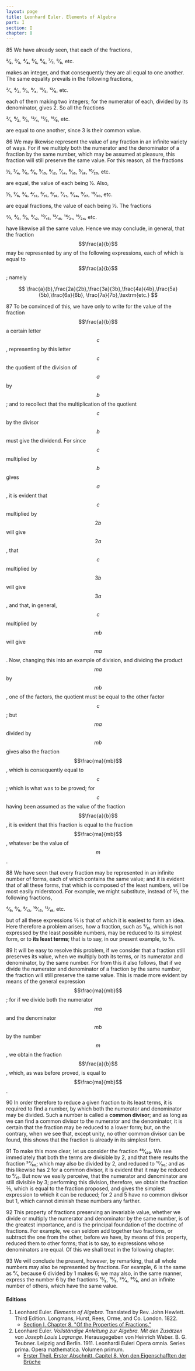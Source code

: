```yaml
---
layout: page
title: Leonhard Euler. Elements of Algebra
part: I
section: I
chapter: 8
---
```


<span class="art">85</span> We have already seen, that each of the fractions,

²⁄₂, ³⁄₃, ⁴⁄₄, ⁵⁄₅, ⁶⁄₆, ⁷⁄₇, ⁸⁄₈, etc.

makes an integer, and that consequently they are all equal
to one another. The same equality prevails in the following
fractions,

²⁄₁, ⁴⁄₂, ⁶⁄₃, ⁸⁄₄, ¹⁰⁄₅, ¹²⁄₆, etc.

each of them making two integers; for the numerator of
each, divided by its denominator, gives 2. So all the fractions

³⁄₁, ⁶⁄₂, ⁹⁄₃, ¹²⁄₄, ¹⁵⁄₅, ¹⁸⁄₆, etc.

are equal to one another, since 3 is their common value.

<span class="art">86</span> We may likewise represent the value of any fraction
in an infinite variety of ways. For if we multiply both the
numerator and the denominator of a fraction by the same
number, which may be assumed at pleasure, this fraction will
still preserve the same value. For this reason, all the
fractions

½, ²⁄₄, ³⁄₆, ⁴⁄₈, ⁵⁄₁₀, ⁶⁄₁₂, ⁷⁄₁₄, ⁸⁄₁₆, ⁹⁄₁₈, ¹⁰⁄₂₀, etc.

are equal, the value of each being ½. Also, 

⅓, ²⁄₆, ³⁄₉, ⁴⁄₁₂, ⁵⁄₁₅, ⁶⁄₁₈, ⁷⁄₂₁, ⁸⁄₂₄, ⁹⁄₂₇, ¹⁰⁄₃₀, etc.

are equal fractions, the value of each being ⅓. The fractions

⅔, ⁴⁄₆, ⁶⁄₉, ⁸⁄₁₂, ¹⁰⁄₁₅, ¹²⁄₁₈, ¹⁴⁄₂₁, ¹⁶⁄₂₄, etc.

have likewise all the same value. Hence we may conclude,
in general, that the fraction $$\frac{a}{b}$$ may be represented by any
of the following expressions, each of which is equal to $$\frac{a}{b}$$; namely

$$
\frac{a}{b},\frac{2a}{2b},\frac{3a}{3b},\frac{4a}{4b},\frac{5a}{5b},\frac{6a}{6b},
\frac{7a}{7b},\textrm{etc.}
$$

<span class="art">87</span> To be convinced of this, we have only to write for the
value of the fraction $$\frac{a}{b}$$ a certain letter $$c$$, representing by
this letter $$c$$ the quotient of the division of $$a$$ by $$b$$; and to
recollect that the multiplication of the quotient $$c$$ by the
divisor $$b$$ must give the dividend. For since $$c$$ multiplied by
$$b$$ gives $$a$$, it is evident that $$c$$ multiplied by $$2b$$ will give $$2a$$,
that $$c$$ multiplied by $$3b$$ will give $$3a$$, and that, in general, $$c$$
multiplied by $$mb$$ will give $$ma$$. Now, changing this into an
example of division, and dividing the product $$ma$$ by $$mb$$,
one of the factors, the quotient must be equal to the other
factor $$c$$; but $$ma$$ divided by $$mb$$ gives also the fraction
$$\frac{ma}{mb}$$, which is consequently equal to $$c$$; which is what was to
be proved; for $$c$$ having been assumed as the value of the
fraction $$\frac{a}{b}$$, it is evident that this fraction is equal to the
fraction $$\frac{ma}{mb}$$, whatever be the value of $$m$$.

<span class="art">88</span> We have seen that every fraction may be represented
in an infinite number of forms, each of which contains the
same value; and it is evident that of all these forms, that
which is composed of the least numbers, will be most easily
miderstood. For example, we might substitute, instead of
⅔, the following fractions,

⁴⁄₆, ⁶⁄₉, ⁸⁄₁₂, ¹⁰⁄₁₅, ¹²⁄₁₈, etc.

but of all these expressions ⅔ is that of which it is easiest to
form an idea. Here therefore a problem arises, how a
fraction, such as ⁸⁄₁₂, which is not expressed by the least
possible numbers, may be reduced to its simplest form, or to
**its least terms**; that is to say, in our present example, to ⅔.

<span class="art">89</span> It will be easy to resolve this problem, if we consider
that a fraction still preserves its value, when we multiply
both its terms, or its numerator and denominator, by the
same number. For from this it also follows, that if we
divide the numerator and denominator of a fraction by the
same number, the fraction will still preserve the same value.
This is made more evident by means of the general expression $$\frac{ma}{mb}$$;
for if we divide both the numerator $$ma$$ and
the denominator $$mb$$ by the number $$m$$, we obtain the fraction
$$\frac{a}{b}$$, which, as was before proved, is equal to $$\frac{ma}{mb}$$.

<span class="art">90</span> In order therefore to reduce a given fraction to its
least terms, it is required to find a number, by which both
the numerator and denominator may be divided. Such a
number is called a **common divisor**; and as long as we can
find a common divisor to the numerator and the denominator,
it is certain that the fraction may be reduced to a lower
form; but, on the contrary, when we see that, except unity,
no other common divisor can be found, this shows that the
fraction is already in its simplest form.

<span class="art">91</span> To make this more clear, let us consider the fraction
⁴⁸⁄₁₂₀. We see immediately that both the terms are divisible
by 2, and that there results the fraction ²⁴⁄₆₀; which may also
be divided by 2, and reduced to ¹²⁄₃₀; and as this likewise
has 2 for a common divisor, it is evident that it may be reduced to ⁶⁄₁₅.
But now we easily perceive, that the numerator and denominator are still divisible by 3;
performing this division, therefore, we obtain the fraction ⅖, which is
equal to the fraction proposed, and gives the simplest expression to which it can be reduced;
for 2 and 5 have no common divisor but 1, which cannot diminish these numbers
any farther.

<span class="art">92</span> This property of fractions preserving an invariable
value, whether we divide or multiply the numerator and
denominator by the same number, is of the greatest importance,
and is the principal foundation of the doctrine of
fractions. For example, we can seldom add together two
fractions, or subtract the one from the other, before we have,
by means of this property, reduced them to other forms;
that is to say, to expressions whose denominators are equal.
Of this we shall treat in the following chapter.

<span class="art">93</span> We will conclude the present, however, by remarking,
that all whole numbers may also be represented by fractions.
For example, 6 is the same as ⁶⁄₁, because 6 divided by 1
makes 6; we may also, in the same manner, express the
number 6 by the fractions ¹²⁄₂, ¹⁸⁄₃, ²⁴⁄₄, ³⁶⁄₆, and an infinite
number of others, which have the same value.


#### Editions

1. Leonhard Euler. *Elements of Algebra*. Translated by Rev. John Hewlett. Third Edition. Longmans, Hurst, Rees, Orme, and Co. London. 1822.
    - [Section I. Chapter 8. "Of the Properties of Fractions."](/assets/euler/en/I-8.pdf)
2. Leonhard Euler. *Vollständige Anleitung zur Algebra. Mit den Zusätzen von Joseph Louis Lagrange.* Herausgegeben von Heinrich Weber. B. G. Teubner. Leipzig and Berlin. 1911. Leonhardi Euleri Opera omnia. Series prima. Opera mathematica. Volumen primum.
    - [Erster Theil. Erster Abschnitt. Capitel 8. Von den Eigenschafften der Brüche](/assets/euler/de/I-I-8.pdf)